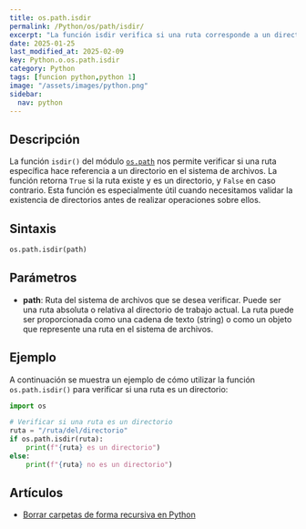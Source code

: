 ```yaml
---
title: os.path.isdir
permalink: /Python/os/path/isdir/
excerpt: "La función isdir verifica si una ruta corresponde a un directorio existente en el sistema."
date: 2025-01-25
last_modified_at: 2025-02-09
key: Python.o.os.path.isdir
category: Python
tags: [funcion python,python 1]
image: "/assets/images/python.png"
sidebar:
  nav: python
---
```


## Descripción


La función `isdir()` del módulo [`os.path`](https://www.w3api.com/python/os-path/) nos permite verificar si una ruta específica hace referencia a un directorio en el sistema de archivos. La función retorna `True` si la ruta existe y es un directorio, y `False` en caso contrario. Esta función es especialmente útil cuando necesitamos validar la existencia de directorios antes de realizar operaciones sobre ellos.


## Sintaxis


```python
os.path.isdir(path)
```


## Parámetros

- **path**: Ruta del sistema de archivos que se desea verificar. Puede ser una ruta absoluta o relativa al directorio de trabajo actual. La ruta puede ser proporcionada como una cadena de texto (string) o como un objeto que represente una ruta en el sistema de archivos.

## Ejemplo


A continuación se muestra un ejemplo de cómo utilizar la función `os.path.isdir()` para verificar si una ruta es un directorio:


```python
import os

# Verificar si una ruta es un directorio
ruta = "/ruta/del/directorio"
if os.path.isdir(ruta):
    print(f"{ruta} es un directorio")
else:
    print(f"{ruta} no es un directorio")
```


## Artículos

- [Borrar carpetas de forma recursiva en Python](https://lineadecodigo.com/python/borrar-carpetas-de-forma-recursiva-en-python/)
